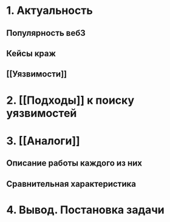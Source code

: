 # 1. Актуальность
## Популярность веб3
## Кейсы краж
## [[Уязвимости]]
# 2. [[Подходы]] к поиску уязвимостей
# 3. [[Аналоги]]
## Описание работы каждого из них
## Сравнительная характеристика
# 4. Вывод. Постановка задачи
